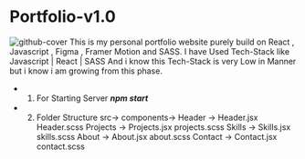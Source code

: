 # Portfolio-v1.0
![github-cover](https://drive.google.com/file/d/1EJ3ixo6gS7fJrMx-A_ebWPksrio52jcO/view?usp=drive_link)
This is my personal portfolio website purely build on React , Javascript , Figma , Framer Motion and SASS.
I have Used Tech-Stack like 
Javascript | React | SASS 
And i know this Tech-Stack is very Low in Manner but i know i am growing from this phase.
 * 1) For Starting Server
_**npm start**_
* 2) Folder Structure
     src->
         components->
                    Header ->
                             Header.jsx
                             Header.scss
                    Projects ->
                            Projects.jsx
                             projects.scss
                    Skills ->
                            Skills.jsx
                             skills.scss
                   About ->
                            About.jsx
                             about.scss
                  Contact ->
                          Contact.jsx
                          contact.scss






     
